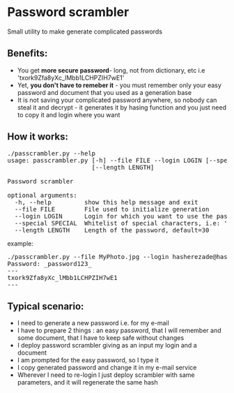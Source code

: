 Password scrambler
==========
Small utility to make generate complicated passwords<br/>

Benefits:
-
+ You get <b>more secure password</b>- long, not from dictionary, etc i.e 'txork9Zfa8yXc_lMbb1LCHPZIH7wE1'<br/>
+ Yet, <b>you don't have to remeber it</b> - you must remember only your easy password and document that you used as a generation base<br/>
+ It is not saving your complicated password anywhere, so nobody can steal it and decrypt - it generates it by hasing function and you just need to copy it and login where you want<br/>

How it works:
-
<pre>
./passcrambler.py --help
usage: passcrambler.py [-h] --file FILE --login LOGIN [--special SPECIAL]
                       [--length LENGTH]

Password scrambler

optional arguments:
  -h, --help         show this help message and exit
  --file FILE        File used to initialize generation
  --login LOGIN      Login for which you want to use the password
  --special SPECIAL  Whitelist of special characters, i.e: '_&#'
  --length LENGTH    Length of the password, default=30
</pre>
example:
<pre>
./passcrambler.py --file MyPhoto.jpg --login hasherezade@hasherezade.net
Password: _password123_
---
txork9Zfa8yXc_lMbb1LCHPZIH7wE1
---
</pre>
Typical scenario:
-
+ I need to generate a new password i.e. for my e-mail
+ I have to prepare 2 things : an easy password, that I will remember and some document, that I have to keep safe without changes
+ I deploy password scrambler giving as an input my login and a document
+ I am prompted for the easy password, so I type it
+ I copy generated password and change it in my e-mail service
+ Wherever I need to re-login I just deploy scrambler with same parameters, and it will regenerate the same hash

